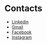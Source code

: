# Contacts

- [Linkedin](https://www.linkedin.com/in/vivek-vadakeyil/) 
- [Gmail](mailto:vivekmv95@gmail.com)
- [Facebook](https://www.facebook.com/vivek.mv.12)
- [Instagram](https://www.instagram.com/_vivek.m.v_/)

